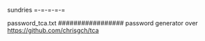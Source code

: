 sundries
=-=-=-=-=

password_tca.txt
#################
password generator over https://github.com/chrisgch/tca
